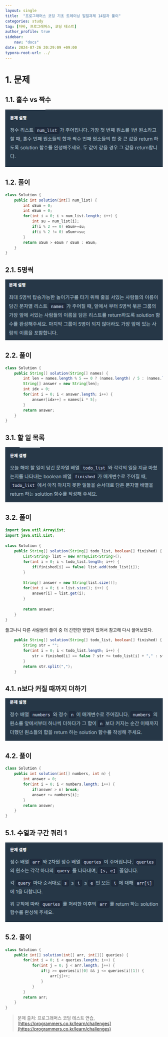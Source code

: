 ```yaml
---
layout: single
title:  "프로그래머스 코딩 기초 트레이닝 일일과제 14일차 풀이"
categories: study
tag: [자바, 프로그래머스, 코딩 테스트]
author_profile: true
sidebar:
    nav: "docs"
date: 2024-07-26 20:29:09 +09:00
typora-root-url: ../
---
```








# 1. 문제



## 1.1. 홀수 vs 짝수

![image-20240726192833902](/images/2024-07-26-practice-programmers-14/image-20240726192833902.png)



## 1.2. 풀이

```java
class Solution {
    public int solution(int[] num_list) {
    	int oSum = 0;
    	int eSum = 0;
    	for(int i = 0; i < num_list.length; i++) {
    		int su = num_list[i];
    		if(i % 2 == 0) eSum+=su;
    		if(i % 2 != 0) oSum+=su;
    	}
    	return oSum > eSum ? oSum : eSum;
    }
}
```







## 2.1. 5명씩

![image-20240726194341330](/images/2024-07-26-practice-programmers-14/image-20240726194341330.png)

## 2.2. 풀이



```java
class Solution {
    public String[] solution(String[] names) {
    	int len = names.length % 5 == 0 ? (names.length) / 5 : (names.length / 5) + 1;
    	String[] answer = new String[len];
    	int idx = 0;
    	for(int i = 0; i < answer.length; i++) {
    		answer[idx++] = names[i * 5];
    	}
    	return answer;
    }
}
```





## 3.1. 할 일 목록

![image-20240726195952737](/images/2024-07-26-practice-programmers-14/image-20240726195952737.png)



## 3.2. 풀이

```java
import java.util.ArrayList;
import java.util.List;

class Solution {
    public String[] solution(String[] todo_list, boolean[] finished) {
    	List<String> list = new ArrayList<String>();
    	for(int i = 0; i < todo_list.length; i++) {
    		if(finished[i] == false) list.add(todo_list[i]);
    	}
    	
    	String[] answer = new String[list.size()];
    	for(int i = 0; i < list.size(); i++) {
    		answer[i] = list.get(i);
    	}
    	
    	return answer;
    }
}
```



풀고나니 다른 사람들의 풀이 중 더 간편한 방법이 있어서 참고해 다시 풀어보았다.



```java
    public String[] solution(String[] todo_list, boolean[] finished) {
    	String str = "";
    	for(int i = 0; i < todo_list.length; i++) {
    		str = finished[i] == false ? str += todo_list[i] + "," : str;
    	}
    	return str.split(",");
    }
```







## 4.1. n보다 커질 때까지 더하기

![image-20240726201506271](/images/2024-07-26-practice-programmers-14/image-20240726201506271.png)



## 4.2. 풀이

```java
class Solution {
    public int solution(int[] numbers, int n) {
    	int answer = 0;
    	for(int i = 0; i < numbers.length; i++) {
    		if(answer > n) break;
    		answer += numbers[i];
    	}
    	return answer;
    }
}
```



## 5.1. 수열과 구간 쿼리 1

![image-20240726202022467](/images/2024-07-26-practice-programmers-14/image-20240726202022467.png)



## 5.2. 풀이

```java
class Solution {
    public int[] solution(int[] arr, int[][] queries) {
    	for(int i = 0; i < queries.length; i++) {
	    	for(int j = 0; j < arr.length; j++) {
    			if(j >= queries[i][0] && j <= queries[i][1]) {
    				arr[j]++;
    			}
	    	}
    	}
    	return arr;
    }
}
```





> 문제 출처: 프로그래머스 코딩 테스트 연습, [https://programmers.co.kr/learn/challenges](https://programmers.co.kr/learn/challenges)
